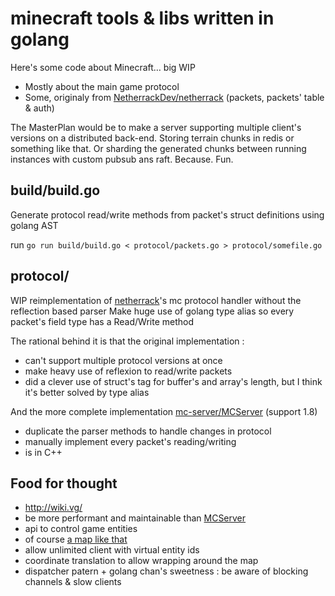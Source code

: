 # minecraft tools & libs written in golang

Here's some code about Minecraft… big WIP

* Mostly about the main game protocol
* Some, originaly from [NetherrackDev/netherrack][netherrack] (packets, packets' table & auth)

The MasterPlan would be to make a server supporting multiple client's versions on a distributed back-end.
Storing terrain chunks in redis or something like that.
Or sharding the generated chunks between running instances with custom pubsub ans raft. Because. Fun.

## build/build.go

Generate protocol read/write methods from packet's struct definitions using golang AST

run `go run build/build.go < protocol/packets.go > protocol/somefile.go`

## protocol/

WIP reimplementation of [netherrack][netherrack]'s mc protocol handler without the reflection based parser
Make huge use of golang type alias so every packet's field type has a Read/Write method

The rational behind it is that the original implementation :
 * can't support multiple protocol versions at once
 * make heavy use of reflexion to read/write packets
 * did a clever use of struct's tag for buffer's and array's length, but I think it's better solved by type alias

And the more complete implementation [mc-server/MCServer][mcserver] (support 1.8)
 * duplicate the parser methods to handle changes in protocol
 * manually implement every packet's reading/writing
 * is in C++

## Food for thought

* http://wiki.vg/
* be more performant and maintainable than [MCServer][mcserver]
* api to control game entities
* of course [a map like that](http://mc.westeroscraft.com/)
* allow unlimited client with virtual entity ids
* coordinate translation to allow wrapping around the map
* dispatcher patern + golang chan's sweetness : be aware of blocking channels & slow clients


[netherrack]: https://github.com/NetherrackDev/netherrack
[mcserver]: https://github.com/mc-server/MCServer
